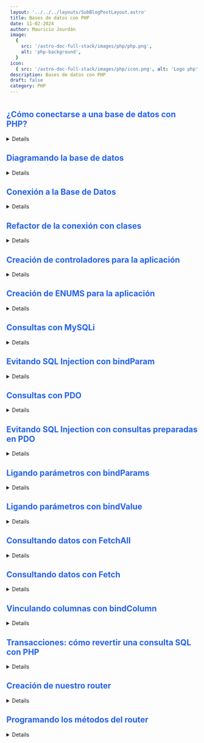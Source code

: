 ```yaml
---
layout: '../../../layouts/SubBlogPostLayout.astro'
title: Bases de datos con PHP
date: 11-02-2024
author: Mauricio Jourdán
image:
  {
    src: '/astro-doc-full-stack/images/php/php.png',
    alt: 'php-background',
  }
icon:
  { src: '/astro-doc-full-stack/images/php/icon.png', alt: 'Logo php' }
description: Bases de datos con PHP
draft: false
category: PHP
---
```

<style>
  h1 { color: #713f12; }
  h2 { color: #2563eb; }
  h3 { color: #a855f7; }
  img {
    width: 100%;
    height: 100%;
    object-fit: cover;
  }
  pre {
    padding: 10px;
  }
    table {
    border-collapse: collapse; /* Elimina el espacio entre las celdas */
    width: 100%; /* Ancho de la tabla */
    margin: 0 auto; /* Centrar la tabla */
    text-align: center;
  }

  th, td {
    border: 1px solid #ddd; /* Borde de las celdas */
    padding: 8px; /* Relleno de las celdas */
    /* text-align: left;  */
  }

  th {
    background-color: #f2f2f2; /* Color de fondo del encabezado */
    font-weight: bold; /* Peso de la fuente del encabezado */
  }

  tr:nth-child(even) {
    background-color: #f9f9f9; /* Color de fondo de las filas pares */
  }  
</style>

## ¿Cómo conectarse a una base de datos con PHP?

<details>

Una base de datos es un conjunto de tablas que nos permiten almacenar datos de nuestra aplicación. Estas utilizan su propio lenguaje conocido como SQL y dependiendo del lenguaje que usemos en nuestro Back podemos interactuar con la base de datos dependiendo de las sentencias SQL que le inyectemos en nuestro código.

Tenemos 2 tipos de bases de datos

- Relacionales: Almacenan datos que pueden relacionarse en diferentes tablas.
- No relacionales: Guardan datos como objetos o colecciones en formato JSON

</details>

## Diagramando la base de datos

<details>

**Base de datos**: finanzas_personales 

- **withdrawals**

|PK | id BIGINT UNSIGNED NOT NULL AUTO INCREMENT |
| --- | --- | 
| | payment_method TINYINT(1) NOT NULL | 
| | type TINYINT(1) NOT NULL | 
| | date TIMESTAMPT NOT NULL | 
| | amount FLOAT NOT NULL | 
| | description TEXT NOT NULL | 

- **incomes**

|PK |id BIGINT UNSIGNED NOT NULL AUTO INCREMENT |
| --- |--- | 
| | payment_method TINYINT(1) NOT NULL | 
| | type TINYINT(1) NOT NULL | 
| | date TIMESTAMPT NOT NULL | 
| | amount FLOAT NOT NULL | 
| | description TEXT NOT NULL | 

 </details>

## Conexión a la Base de Datos

<details>

Existen dos formas (drivers) de conectar PHP a MySQL. 

- MySQLi
- PDO

### Conexión con MySQLi

Para realizar la conexión a la base de datos MySQL debemos tener en cuenta los siguientes parámetros:

- Servidor: puede ser localhost si la base de datos en la que estamos trabajando se encuentra en el mismo host de nuestra aplicación o una ip si es el caso de que la base se encuentre en otro servidor.
- Nombre de la base de datos
- Nombre del usuario de la base
- Nombre de la contraseña asignada al usuario

### Iniciamos un nuevo proyecto

```sh 
mauricio@mauricio-Aspire-A315-44P:~/sites/php-database$ composer init
                                            
  Welcome to the Composer config generator  
                                         
This command will guide you through creating your composer.json config.

Package name (<vendor>/<name>) [mauricio/php-database]: 
Description []: Proyecto del curso de conexión de php con BD
Author [mauricio <jourdanmauricio@gmail.com>, n to skip]: 
Minimum Stability []: 
Package Type (e.g. library, project, metapackage, composer-plugin) []: project
License []: MIT

Define your dependencies.

Would you like to define your dependencies (require) interactively [yes]? no
Would you like to define your dev dependencies (require-dev) interactively [yes]? no
Add PSR-4 autoload mapping? Maps namespace "Mauricio\PhpDatabase" to the entered relative path. [src/, n to skip]: n

{
    "name": "mauricio/php-database",
    "description": "Proyecto del curso de conexión de php con BD",
    "type": "project",
    "license": "MIT",
    "authors": [
        {
            "name": "mauricio",
            "email": "jourdanmauricio@gmail.com"
        }
    ],
    "require": {}
}

Do you confirm generation [yes]?   
```

Agregamos el archivo .gitIgnore, colocando la capeta vendor (contiene las dependencias del proyecto).

```sh
# .gitIgnore
/vendor/
```

Para establecer la conexión tenemos 2 formas de hacerlo: **Forma procedural y forma orientada a objetos**

Creamos el archivo: /database/MySQLi/Connection.php

```php
# /database/MySQLi/Connection.php

<?php

// Estas variables deberían defirse en .dotenv
$server = "localhost";
$database ="finanzas_personales";  
$username = "root";
$password = "password";

//////////////////////
// Forma procedural //
//////////////////////
// $mysqli = mysqli_connect($server, $username, $password, $database);

// Comprobar conexión de manera procedural
// if (!$mysqli) {
//   die("Falló la conexion:" . mysqli_connect_errno());
// }

///////////////////////////////
// Forma orientada a objetos //
///////////////////////////////
$mysqli = new mysqli($server, $username, $password, $database);

// Comprobar la conexion de manera orientada a objetos
if ($mysqli->connect_errno) {
    die("Falló la conexion: " . $mysqli->connect_error);
}

// Establece en la base que se van a utilizar caracteres especiales en las consultas
$setnames = $mysqli->prepare("SET NAMES 'utf8'"); 

// Ejecutamos la consulta
$setnames->execute();

var_dump($setnames);

//  php database/MySQLi/Connection.php 

// object(mysqli_stmt)#2 (10) {
//   ["affected_rows"]=>
//   int(0)
//   ["insert_id"]=>
//   int(0)
//   ["num_rows"]=>
//   int(0)
//   ["param_count"]=>
//   int(0)
//   ["field_count"]=>
//   int(0)
//   ["errno"]=>
//   int(0)
//   ["error"]=>
//   string(0) ""
//   ["error_list"]=>
//   array(0) {
//   }
//   ["sqlstate"]=>
//   string(5) "00000"
//   ["id"]=>
//   int(1)
// }
```

### Conexión con PDO

El problema de la conexión con el driver MySQLi es que solo soporta MySQL, no soporta otros gestores de bases de datos. 

**PDO** es otro driver que soporta múltiples sistemas de bases de datos (MySQL, MariaDB, Postgresql, etc).

Creamos el archivo: /database/PDO/Connection.php

```php
# /database/PDO/Connection.php
<?php

// Estas variables deberían defirse en .dotenv
$server = "localhost";
$database ="finanzas_personales";  
$username = "root";
$password = "password";

$connenction = new PDO("mysql:host=$server;dbname=$database", $username, $password);

$setnames = $connenction->prepare("SET NAMES 'utf8'");

// Ejecutamos la consulta
$setnames->execute();

var_dump($setnames);

// php database/PDO^Connection.php

// object(PDOStatement)#2 (1) {
//   ["queryString"]=>
//   string(16) "SET NAMES 'utf8'"
// }
```
</details>

## Refactor de la conexión con clases

<details>

Si deseamos utilizar las conexiones anteriores en un proyecto debemos importarlos con require de forma manual e individual. Pero ya que utilizamos composer vamos a aprovechar la autocarga de archivos.

Para ello debemos definir los **namespaces** y los archivos deben ser **clases**.

Para poder utilizar la conexión de la base mediante la autocarga de composer debemos crear una clase que contenga la conexión siguiendo la convención de psr-4 que nos dice que el nombre del archivo debe ser igual que el de la clase.

Para crear la clase de la conexión usamos el patrón de diseño **Singleton**, el cual como ya hemos visto en clases anteriores, garantiza que tan solo exista un objeto de su tipo (la conexión en este caso solo se puede instanciar 1 vez) y proporciona un único punto de acceso a él para cualquier otro código.

En resumen, usamos ese patrón debido a que queremos y necesitamos que la conexión con la base se haga 1 sola vez y no se esten generando multiples conexiones.

```php
# /database/MySQLi/Connection.php

<?php
namespace Database\MySQLi;

class Connection {

  private static $instance;
  private $connection;
  
  private function __construct() {
   $this->make_connection();
  }

  public static function getInstance() {
    if (!self::$instance instanceof self)
      self::$instance = new self();
    return self::$instance;
  }

  public function get_database_instance() {
    return $this->connection;
  }

  private function make_connection() {
    $server = "localhost";
    $database = "finanzas_personales";
    $username = "root";
    $password = "password";
        
    // Esta es al forma orientada a objetos
    $mysqli = new \mysqli($server, $username, $password, $database);
        
    // Comprobar conexión de manera orientada a objetos
    if ($mysqli->connect_errno)
        die("Falló la conexión: {$mysqli->connect_error}");
        
    // Esto nos ayuda a poder usar cualquier caracter en nuestras consultas
    $setnames = $mysqli->prepare("SET NAMES 'utf8'");
    $setnames->execute();

    $this->connection = $mysqli;
  }
}
```
- Creamos un método static get_instance() para obtener una instancia de la clase dentro de si misma. Preguntamos si la variable $instance no contiene una instancia de la misma clase entonces se la asignamos. Esta función estática es invocada directamente y al ejecutarse llama al método constructor en el momento que se crea la instancia.
- El método constructor se define como private para asegurarnos de que no se pueda crear una instancia de la clase desde cualquier otra parte del código y dentro de este ejecutamos el método make_connection().
- Dentro del método make_connection() se escribe el código para crear la conexión con la base de datos, y al finalizar en lugar de retornar la variable que almacena nuestra conexión se la asignamos a otra variable definida al inicio de la clase
- Finalmente se crea un getter para obtener la variable resultante de todo el proceso antes mencionado que contiene la conexión con la BD

> Nota: En el código de conexión debemos colocar una barra invertida “new \mysqli” debido a que al definir el namespace como Database\MySQLi php asume que existe una clase mysqli dentro de este namespace, sin embargo esta clase ya esta definida en el namespace global por lo tanto se debe escapar con “\”

También pasaremos a clases la conexión con el driver PDO.

```php
# /database/MySQLi/Connection.php

<?php
namespace Database\PDO;

class Connection {

  private static $instance;
  private $connection;
  
  private function __construct() {
   $this->make_connection();
  }

  public static function getInstance() {
    if (!self::$instance instanceof self)
      self::$instance = new self();
    return self::$instance;
  }

  public function get_database_instance() {
    return $this->connection;
  }

  private function make_connection() {
    $server = "localhost";
    $database = "finanzas_personales";
    $username = "root";
    $password = "password";
        
    $conexion = new \PDO("mysql:host=$server;dbname=$database", $username, $password);
        
    $setnames = $conexion->prepare("SET NAMES 'utf8'");
    $setnames->execute();

    $this->connection = $conexion;
  }
}
```

Para que composer cargue la clase de forma automática debemos seguir el estandar de **PSR-4**. 

```json
// composer.json
{
  "name": "mauricio/php-database",
  "description": "Proyecto del curso de conexión de php con BD",
  "type": "project",
  "license": "MIT",
  "authors": [
      {
          "name": "mauricio",
          "email": "jourdanmauricio@gmail.com"
      }
  ],
  "autoload": {
      "psr-4": {
          "Database\\": "database/"
      }
  },
  "require": {}
}
```
</details>

## Creación de controladores para la aplicación

<details>

Ya tenemos las conexiones convertidas a clases. Ahora comenzaremos a utilizarlas desde los controladores.

Los **controladores** contienen la lógica de la aplicación. Generalmente, creamos un controlador por cada recurso que tengamos.

Un controlador suele tener **7 métodos**:

- index: muestra la lista de todos los recursos.
- create: muestra un formulario para ingresar un nuevo recurso. (luego manda a llamar al método store).
- store: registra dentro de la base de datos el nuevo recurso.
- show: muestra un recurso específico.
- edit: muestra un formulario para editar un recurso. (luego manda a llamar al método update).
- update: actualiza el recurso dentro de la base de datos.
- destroy: elimina un recurso.

</details>

## Creación de ENUMS para la aplicación

<details>

**Enumeraciones**, o "Enums", permiten a un desarrollador definir un tipo personalizado que se limita a uno de un número discreto de valores posibles. Esto puede ser especialmente útil al definir un modelo de dominio, ya que permite "hacer que los estados inválidos sean imposibles de representar".

Los Enums aparecen en muchos lenguajes con una variedad de características diferentes. En PHP, los Enums son un tipo especial de objeto. El Enum en sí es una clase, y sus posibles casos son todos objetos de instancia única de esa clase. Eso significa que los casos de Enum son objetos válidos y pueden ser utilizados en cualquier lugar donde un objeto pueda ser utilizado, incluyendo comprobaciones de tipo.


Algunas **ventajas** de usar ENUMs:

- Legibilidad del Código: Los ENUMs proporcionan nombres significativos para valores específicos, mejorando la legibilidad del código.
- Mantenimiento: Cambiar los valores de ENUM es más fácil, ya que solo necesitas actualizar un lugar centralizado en tu código.
- Evitar Errores de Escritura: Al utilizar ENUMs, reduces el riesgo de errores de escritura, ya que los valores válidos están predefinidos.
- Evitar Números Mágicos: Los ENUMs ayudan a evitar el uso de "números mágicos" en el código, que son valores literales no explicados y difíciles de entender.
- Validación: Puedes validar fácilmente que una variable contenga un valor de ENUM válido.

En la base de datos tenemos algunos campos definidos como tinyint(1). Desde la lógica de negocio el número 1 o 2 que podamos almacenar allí no nos dice nada. Debemos tener un mecanismo que nos permita saber qué significan ese 1 o 2. 

</details>

## Consultas con MySQLi 

<details>

Podemos utlizar el método query de la clase MySQLi para ejecutar consultas en la base de datos, sin embargo existen mejores formas de realizarlo.

```php
public function store($data) {
  $connection = Connection::getInstance()->get_database_instance();
  $connection->query("INSERT INTO incomes (payment_method, type, date, amount, description) VALUES 
    (
      {$data['payment_method']}, 
      {$data['type']}, 
      '{$data['date']}', 
      {$data['amount']}, 
      '{$data['description']}'
    )"
  );
}
```

```php
$incomes_controller = new IncomesController();

$incomes_controller->store([
  "payment_method" => PaymentMethodEnum::BanckAccount->value,
  "type" => IncomeTypeEnum::Salary->value,
  "date" => date("Y-m-d H:i:s"), // 2024-10-11 12:00:00 
  "amount" => 10000000,
  "description" => "Pago de salario, por trabajo en Consultoría"
]);
```
</details>

## Evitando SQL Injection con bindParam

<details>

Utilizando el método anterior para insertar datos corremos el riesgo de que nos realicen un **SQL Injection**. En un input del formulario de nuestra Web un usurio malicioso puede ingresar una consulta sql. Esto es un problema de seguidad. 

MySQLi nos provee algunos métodos para evitar el SQL Injection.

Em método **prepare** reemplaza los valores pero les pasa una serie de filtros para evitar el SQL Injection, pero para mayor seguridad deberíamos sanitizar los datos.

```php
public function store($data)
{
  $connection = Connection::getInstance()->get_database_instance();

  $payment_method = $data['payment_method'];
  $type = $data['type'];
  $date = $data['date'];
  $amount = $data['amount'];
  $description = $data['description'];

  $stmt = $connection->prepare("INSERT INTO incomes (payment_method, type, date, amount, description) VALUES 
    (?, ?, ?, ?, ?)");
  
  // debemos especifica el tipo de dato de cada campo
  // iiisd = integer, integer, integer, string, double
  $stmt->bind_param("iisds", $payment_method, $type, $date, $amount, $description);


  $stmt->execute();
  
  echo "Se han insertado {$stmt->affected_rows} registros";      
}
```
</details>

## Consultas con PDO

<details>

El driver PDO nos disponibiliza el método **exec** para ejecutar consultas en la base de datos. Es el equivalente del método query de de MySQLi.

```php
public function store($data)
{
  $connection = Connection::getInstance()->get_database_instance();
  $affected_rows = $connection->exec("INSERT INTO withdrawals (payment_method, type, date, amount, description) VALUES (
    {$data['payment_method']},
    {$data['type']},
    '{$data['date']}',
    {$data['amount']},
    '{$data['description']}'
    )
  ");
  echo "Se han insertado {$affected_rows} registros";
}
```
De la misma manera que con MySQLi corremos el riesgo de MySQL Injection.

</details>

## Evitando SQL Injection con consultas preparadas en PDO

<details>

```php
public function store($data)
{
  $connection = Connection::getInstance()->get_database_instance();
  $stmt = $connection->prepare("INSERT INTO withdrawals (payment_method, type, date, amount, description) VALUES ( :payment_method, :type, :date, :amount, :description)");
  
  $stmt->execute($data);
  echo "Se han insertado {$stmt->rowCount()} registros";
}
```

```php
$withdrawals_controller = new WithdrawalsController();

$withdrawals_controller->store([
  ":payment_method" => PaymentMethodEnum::CreditCard->value,
  ":type" => WithdrawalTypeEnum::Purchase->value,
  ":date" => date("Y-m-d H:i:s"), // 2024-10-11 12:00:00 
  ":amount" => 10000.00,
  ":description" => "Compra de estabilizador de tensión"
]);
```
</details>

## Ligando parámetros con bindParams

<details>

**bindParam** es un método en la clase PDO en PHP que se utiliza para vincular parámetros a una consulta preparada. La idea principal detrás de este método es evitar la inyección de SQL. En resumen, cuando se utiliza una consulta preparada en PHP/PDO, se separan los datos que se envían a la base de datos de los comandos que se envían.

Por ejemplo, si usted está escribiendo una consulta SQL que se ejecutará varias veces con diferentes datos de entrada, es buena práctica utilizar BindParam para hacer que la consulta se ejecute de manera más eficiente cada vez.

La forma en que funciona BindParam es que se define una variable para cada parámetro de entrada de la consulta y luego se vincula esa variable a la instrucción de la consulta preparada.

Cada vez que se ejecute la consulta, los valores de entrada se asignarán a las variables vinculadas y la consulta se ejecutará con esos valores agregados a la consulta.

En resumen, BindParam es una técnica de seguridad utilizada para prevenir la inyección de SQL que podría ser dañina para su base de datos.

```php
public function store($data)
{
  $connection = Connection::getInstance()->get_database_instance();
  $stmt = $connection->prepare("INSERT INTO withdrawals (payment_method, type, date, amount, description) VALUES ( :payment_method, :type, :date, :amount, :description)");
  
  $stmt->bindParam(':payment_method', $data['payment_method']);
  $stmt->bindParam(':type', $data['type']);
  $stmt->bindParam(':date', $data['date']);
  $stmt->bindParam(':amount', $data['amount']);
  $stmt->bindParam(':description', $data['description']);
  $stmt->execute();
  echo "Se han insertado {$stmt->rowCount()} registros";
}
```

```php
$withdrawals_controller = new WithdrawalsController();

$withdrawals_controller->store([
  "payment_method" => PaymentMethodEnum::CreditCard->value,
  "type" => WithdrawalTypeEnum::Purchase->value,
  "date" => date("Y-m-d H:i:s"), // 2024-10-11 12:00:00 
  "amount" => 10000.00,
  "description" => "Compra de estabilizador de tensión"
]);
```
</details>

## Ligando parámetros con bindValue

<details>

**bindValue** es otra forma muy similar de ligar parámetros. 

Diferencia entre bindParam() y bindValue(). Con bindParam podemos cambiar el valor de un parámetro antes de ejecutar el método execute y s insertará el valor modificado. En cambio con bindValue se insertará el valor original.

</details>

## Consultando datos con FetchAll

<details>

**FetchAll**: Retorna las filas resultantes de la consulta, las columnas de cada fila se presentan con valores duplicados, esto es porqué el nombre de la columna lo informa de forma numérica y también de forma asociativa (nombre de la columna en la tabla).

```php
public function index()
{
  $stmt = $this->connection->prepare("SELECT * FROM withdrawals");
  $stmt->execute();
  $results = $stmt->fetchAll();
  
  foreach ($results as $result) {
    echo "Gastaste " . $result["amount"] . " USD es: " . $result["description"] . "\n";
  }
  
  // Usando Fetch Column
  
  $stmt = $this->connection->prepare("SELECT amount, description FROM withdrawals");
  $stmt->execute();
  $results = $stmt->fetchAll(\PDO::FETCH_COLUMN, 0);
  foreach ($results as $result) {
      echo "Gastaste $result USD \n"; 
  }
}
```

```php
  $withdrawals_controller = new WithdrawalsController();
  $withdrawals_controller->index();
```

</details>

## Consultando datos con Fetch

<details>

El método **Fecth** nos permite recuperar una sola fila.

```php
public function show($id)
{
  $stmt = $this->connection->prepare("SELECT * FROM withdrawals WHERE id = :id");
  $stmt->execute([
    ":id" => $id
  ]);
  $result = $stmt->fetch();
  
  echo "Gastaste " . $result["amount"] . " USD en: " . $result["description"] . "\n";
}
```
```php
$withdrawals_controller = new WithdrawalsController();
$withdrawals_controller->show(1);
```
</details>

## Vinculando columnas con bindColumn

<details>

**bindColumn** permite asignar del resultado de la consulta el valor de la fila según el nombre de su columna a una variable, la cual no necesita definirse debido a que el propio método se encarga de hacerlo al asignarle el valor resultante de la consulta. 

```php
public function index() {
  $stmt = $this->connection->prepare("SELECT * FROM incomes");
  $stmt->execute();

  $stmt->bindColumn("amount", $amount);
  $stmt->bindColumn("description", $description);

  while($stmt->fetch())
    echo "Ganaste $amount USD en: $description \n";
}
```
</details>

## Transacciones: cómo revertir una consulta SQL con PHP

<details>

El uso de beginTransaction es importante, por ejemplo, en el caso de grabar una factura donde hay que actualizar las tablas de stock, cuentas corrientes, comisiones a vendedores, etc. y se produce un error durante la actualización en algunas de las tablas, algunas tablas quedarían actualizadas y otras no, esto haría que la base de datos no fuera confiable. Para solucionar este inconveniente se debe hacer un rollback, así la base de datos queda intacta aunque la facturación quedará pendiente.

```php
public function destroy($id)
{
  $this->connection->beginTransaction();
  $stmt = $this->connection->prepare("DELETE FROM incomes WHERE id = :id");
  
  $stmt->execute([
    ":id" => $id
  ]);

  $sure = readline("¿Estás seguro de eliminar este registro? (s/n): ");
  
  if ($sure === "s") {
    $this->connection->commit();
    echo "Se han eliminado {$stmt->rowCount()} registros";
  } else {
    $this->connection->rollBack();
    echo "No se eliminó ningún registro";
  }
}
```
```php
$incomes_controller = new IncomesController();
$incomes_controller->destroy(1);
```

> <mark>No utilizar **beginTransaction** con DROP_TABLE. No se respeta la sentencia y se realiza el drop.</mark>

El comportamiento de beginTransaction() con respecto a las operaciones DDL (Data Definition Language) como DROP TABLE puede variar dependiendo del sistema de gestión de bases de datos (DBMS) que estés utilizando.

**Comportamiento general**:

En la mayoría de los DBMS, las operaciones DDL como CREATE TABLE, ALTER TABLE, y DROP TABLE no se pueden deshacer (rollback) dentro de una transacción. Esto se debe a que estas operaciones suelen provocar un commit implícito.

</details>

## Creación de nuestro router

<details>

Antes de incorporar HTML debemos implementar un **router**.

Un router nos sirve para ligar las url con métodos de nuestros controladores. Y los métodos llamarán a las vistas.

Creamos una carpeta llamada public en la raíz. Aquí no debemos colocar nada que no deseamos que los usuarios vean. Adentro de la carpeta public creamos un archivo llamado index.php, que será nuestro FormController.

También necesitaremos realizar redirecciones de la url. Para ello, también creamos un archivo llamado .htaccess.

```sh
RewriteEngine On

RewriteCond %{REQUEST_FILENAME} !-f
RewriteCond %{REQUEST_FILENAME} !-d

RewriteRule ^(.*)$ index.php?slug=$1 [L]
```

```php
<?php
require("../vendor/autoload.php");
<?php

require("../vendor/autoload.php");

// Obtener la url
$slug = $_GET["slug"] ?? "";
$slug = explode("/", $slug);

$resource = $slug[0] == "" ? "/" : $slug[0];
$id = $slug[1] ?? null;

switch ($resource) {

  case "/":
    echo "Estás en el home";
    break;

  case "incomes":
    echo "Estás en el incomes";
    break;

  case "withdrawals":
    echo "Estás en el withdrawals";
    break;

  default:
    echo "Ruta no encontrada";
    break;
}
```

### Configuración de Virtual Host Local para finanzas.test

```sh
# Crear directorio del sitio web:
sudo mkdir -p /var/www/finanzas.test

# Asignar propiedad:
sudo chown -R $USER:$USER /var/www/finanzas.test

# Establecer permisos:
sudo chmod -R 755 /var/www/finanzas.test

# Crear archivo de configuración:
sudo nano /etc/apache2/sites-available/finanzas.test.conf
# Contenido del archivo de configuración:
<VirtualHost *:80>
    ServerName finanzas.test
    ServerAlias www.finanzas.test
    ServerAdmin webmaster@localhost
    DocumentRoot /var/www/finanzas.test/public
    ErrorLog ${APACHE_LOG_DIR}/error.log
    CustomLog ${APACHE_LOG_DIR}/access.log combined
    <Directory /var/www/finanzas.test>
        AllowOverride All
        Require all granted
    </Directory>
</VirtualHost>

# Habilitar sitio:
sudo a2ensite finanzas.test.conf

# Recargar Apache:
sudo a2enmod rewrite
sudo systemctl reload apache2

# Editar archivo hosts:
sudo nano /etc/hosts

# Añadir:
127.0.0.1   finanzas.test www.finanzas.test

# Crear archivo de prueba:
echo "<html><body><h1>Bienvenido a finanzas.test</h1></body></html>" | sudo tee /var/www/finanzas.test/index.html
```
Accede a http://finanzas.test en tu navegador para verificar.

</details>

## Programando los métodos del router

<details>

```json
// composer.json

{
    "name": "mauricio/php-database",
    "description": "Proyecto del curso de conexión de php con BD",
    "type": "project",
    "license": "MIT",
    "authors": [
        {
            "name": "mauricio",
            "email": "jourdanmauricio@gmail.com"
        }
    ],
    "autoload": {
        "psr-4": {
            "App\\": "app/",
            "Database\\": "database/",
            "Router\\": "router/"
        }
    },
    "require": {}
}
```

```sh
# Levantamos las nuevas configuraciones
composer du
```
```php
// /public/index.php
<?php

require("../vendor/autoload.php");

use App\Controllers\IncomesController;
use App\Controllers\WithdrawalsController;
use Router\RouterHandler;

// Obtener la url
$slug = $_GET["slug"] ?? "";
$slug = explode("/", $slug);

$resource = $slug[0] == "" ? "/" : $slug[0];
$id = $slug[1] ?? null;

// Instacia del router
$router = new RouterHandler();

switch ($resource) {

  case "/":
    echo "Estás en el home";
    break;

  case "incomes":

    $method = $_POST["_method"] ?? "get";
    $router->set_method($method);
    $router->set_data($_POST);
    $router->route($id, IncomesController::class);

    break;

  case "withdrawals":
    $method = $_POST["_method"] ?? "get";
    $router->set_method($method);
    $router->set_data($_POST);
    $router->route($id, WithdrawalsController::class);
    break;

  default:
    echo "Ruta no encontrada";
    break;
}
```
- Creamos el archivo /router/RouterHandler.php

```php
// /router/RouterHandler.php
<?php

namespace Router;

class RouterHandler
{

  protected $method;
  protected $data;

  public function set_method($method)
  {
    $this->method = $method;
  }

  public function set_data($data)
  {
    $this->data = $data;
  }

  public function route($id, $controller)
  {
    $resource = new $controller();
    switch ($this->method) {
      case "get":
        if ($id && $id == "create") {
          $resource->create();
        } else if ($id) {
          $resource->show($id);
        } else {
          $resource->index();
        }
        break;
      case "post":
        $resource->store($this->data);
        break;
      case "delete":
        $resource->delete($id);
        break;
      default:
        echo "Método no permitido";
        break;
    }
  }
}
```
</details>


